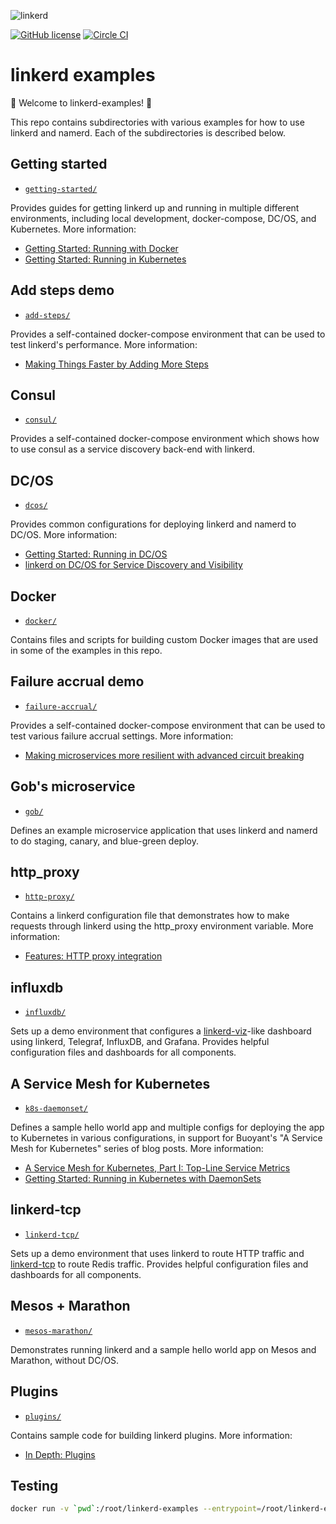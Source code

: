 ![linkerd][l5d-logo]

[![GitHub license][license-badge]](LICENSE)
[![Circle CI][l5d-ci-badge]][l5d-ci]

# linkerd examples

🎈 Welcome to linkerd-examples! 👋

This repo contains subdirectories with various examples for how to use linkerd
and namerd. Each of the subdirectories is described below.

## Getting started

* [`getting-started/`](getting-started/)

Provides guides for getting linkerd up and running in multiple different
environments, including local development, docker-compose, DC/OS, and
Kubernetes. More information:

* [Getting Started: Running with Docker](https://linkerd.io/getting-started/docker/)
* [Getting Started: Running in Kubernetes](https://linkerd.io/getting-started/k8s/)

## Add steps demo

* [`add-steps/`](add-steps/)

Provides a self-contained docker-compose environment that can be used to test
linkerd's performance. More information:

* [Making Things Faster by Adding More Steps](https://blog.buoyant.io/2017/01/31/making-things-faster-by-adding-more-steps/)

## Consul

* [`consul/`](consul/)

Provides a self-contained docker-compose environment which shows how to
use consul as a service discovery back-end with linkerd.

## DC/OS

* [`dcos/`](dcos/)

Provides common configurations for deploying linkerd and namerd to DC/OS. More
information:

* [Getting Started: Running in DC/OS](https://linkerd.io/getting-started/dcos/)
* [linkerd on DC/OS for Service Discovery and Visibility](https://blog.buoyant.io/2016/10/10/linkerd-on-dcos-for-service-discovery-and-visibility/)


## Docker

* [`docker/`](docker/)

Contains files and scripts for building custom Docker images that are used in
some of the examples in this repo.

## Failure accrual demo

* [`failure-accrual/`](failure-accrual/)

Provides a self-contained docker-compose environment that can be used to test
various failure accrual settings. More information:

* [Making microservices more resilient with advanced circuit breaking](https://blog.buoyant.io/2017/01/13/making-microservices-more-resilient-with-circuit-breaking/)

## Gob's microservice

* [`gob/`](gob/)

Defines an example microservice application that uses linkerd and namerd to do
staging, canary, and blue-green deploy.

## http_proxy

* [`http-proxy/`](http-proxy/)

Contains a linkerd configuration file that demonstrates how to make requests
through linkerd using the http_proxy environment variable. More information:

* [Features: HTTP proxy integration](https://linkerd.io/features/http-proxy/)

## influxdb

* [`influxdb/`](influxdb/)

Sets up a demo environment that configures a
[linkerd-viz](https://github.com/linkerd/linkerd-viz)-like dashboard using
linkerd, Telegraf, InfluxDB, and Grafana. Provides helpful configuration files
and dashboards for all components.

## A Service Mesh for Kubernetes

* [`k8s-daemonset/`](k8s-daemonset/)

Defines a sample hello world app and multiple configs for deploying the app
to Kubernetes in various configurations, in support for Buoyant's "A Service
Mesh for Kubernetes" series of blog posts. More information:

* [A Service Mesh for Kubernetes, Part I: Top-Line Service Metrics](https://blog.buoyant.io/2016/10/04/a-service-mesh-for-kubernetes-part-i-top-line-service-metrics/)
* [Getting Started: Running in Kubernetes with DaemonSets](https://linkerd.io/getting-started/k8s-daemonset/)

## linkerd-tcp

* [`linkerd-tcp/`](linkerd-tcp/)

Sets up a demo environment that uses linkerd to route HTTP traffic and
[linkerd-tcp](https://github.com/linkerd/linkerd-tcp) to route Redis traffic.
Provides helpful configuration files and dashboards for all components.

## Mesos + Marathon

* [`mesos-marathon/`](mesos-marathon/)

Demonstrates running linkerd and a sample hello world app on Mesos and Marathon,
without DC/OS.

## Plugins

* [`plugins/`](plugins/)

Contains sample code for building linkerd plugins. More information:

* [In Depth: Plugins](https://linkerd.io/in-depth/plugin/)


## Testing

```bash
docker run -v `pwd`:/root/linkerd-examples --entrypoint=/root/linkerd-examples/.circleci/ci.sh buoyantio/linkerd:1.1.2
```

<!-- references -->
[l5d-ci]: https://circleci.com/gh/linkerd/linkerd-examples
[l5d-ci-badge]: https://circleci.com/gh/linkerd/linkerd-examples.svg?style=shield
[l5d-logo]: https://cloud.githubusercontent.com/assets/9226/12433413/c6fff880-beb5-11e5-94d1-1afb1258f464.png
[license-badge]: https://img.shields.io/github/license/linkerd/linkerd-examples.svg
